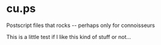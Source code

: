 # cu.ps
Postscript files that rocks -- perhaps only for connoisseurs

This is a little test if I like this kind of stuff or not...

